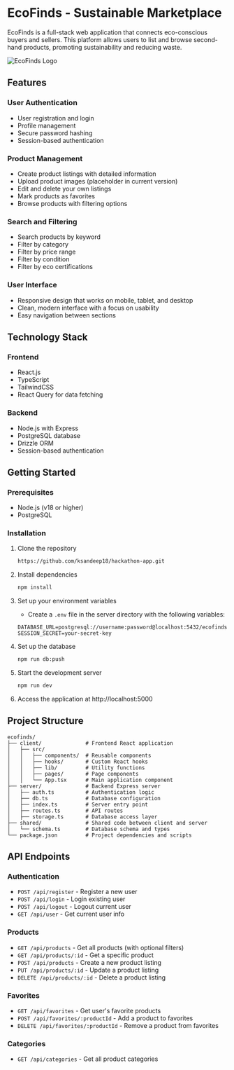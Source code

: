 # EcoFinds - Sustainable Marketplace

EcoFinds is a full-stack web application that connects eco-conscious buyers and sellers. This platform allows users to list and browse second-hand products, promoting sustainability and reducing waste.

![EcoFinds Logo](https://images.unsplash.com/photo-1542838132-92c53300491e?ixlib=rb-4.0.3&ixid=MnwxMjA3fDB8MHxwaG90by1wYWdlfHx8fGVufDB8fHx8&auto=format&fit=crop&w=1920&h=600)

## Features

### User Authentication
- User registration and login
- Profile management
- Secure password hashing
- Session-based authentication

### Product Management
- Create product listings with detailed information
- Upload product images (placeholder in current version)
- Edit and delete your own listings
- Mark products as favorites
- Browse products with filtering options

### Search and Filtering
- Search products by keyword
- Filter by category
- Filter by price range
- Filter by condition
- Filter by eco certifications

### User Interface
- Responsive design that works on mobile, tablet, and desktop
- Clean, modern interface with a focus on usability
- Easy navigation between sections

## Technology Stack

### Frontend
- React.js
- TypeScript
- TailwindCSS
- React Query for data fetching

### Backend
- Node.js with Express
- PostgreSQL database
- Drizzle ORM
- Session-based authentication

## Getting Started

### Prerequisites
- Node.js (v18 or higher)
- PostgreSQL

### Installation

1. Clone the repository
   ```bash
   https://github.com/ksandeep18/hackathon-app.git
   ```

2. Install dependencies
   ```bash
   npm install
   ```

3. Set up your environment variables
   - Create a `.env` file in the server directory with the following variables:
   ```
   DATABASE_URL=postgresql://username:password@localhost:5432/ecofinds
   SESSION_SECRET=your-secret-key
   ```

4. Set up the database
   ```bash
   npm run db:push
   ```

5. Start the development server
   ```bash
   npm run dev
   ```

6. Access the application at http://localhost:5000

## Project Structure

```
ecofinds/
├── client/              # Frontend React application
│   ├── src/
│   │   ├── components/  # Reusable components
│   │   ├── hooks/       # Custom React hooks
│   │   ├── lib/         # Utility functions
│   │   ├── pages/       # Page components
│   │   └── App.tsx      # Main application component
├── server/              # Backend Express server
│   ├── auth.ts          # Authentication logic
│   ├── db.ts            # Database configuration
│   ├── index.ts         # Server entry point
│   ├── routes.ts        # API routes
│   ├── storage.ts       # Database access layer
├── shared/              # Shared code between client and server
│   └── schema.ts        # Database schema and types
└── package.json         # Project dependencies and scripts
```

## API Endpoints

### Authentication
- `POST /api/register` - Register a new user
- `POST /api/login` - Login existing user
- `POST /api/logout` - Logout current user
- `GET /api/user` - Get current user info

### Products
- `GET /api/products` - Get all products (with optional filters)
- `GET /api/products/:id` - Get a specific product
- `POST /api/products` - Create a new product listing
- `PUT /api/products/:id` - Update a product listing
- `DELETE /api/products/:id` - Delete a product listing

### Favorites
- `GET /api/favorites` - Get user's favorite products
- `POST /api/favorites/:productId` - Add a product to favorites
- `DELETE /api/favorites/:productId` - Remove a product from favorites

### Categories
- `GET /api/categories` - Get all product categories
